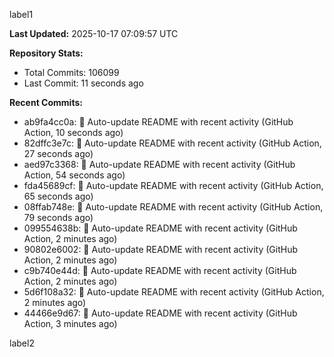 
label1 
<!-- ACTIVITY_START -->
**Last Updated:** 2025-10-17 07:09:57 UTC

**Repository Stats:**
- Total Commits: 106099
- Last Commit: 11 seconds ago

**Recent Commits:**
- ab9fa4cc0a: 🤖 Auto-update README with recent activity (GitHub Action, 10 seconds ago)
- 82dffc3e7c: 🤖 Auto-update README with recent activity (GitHub Action, 27 seconds ago)
- aed97c3368: 🤖 Auto-update README with recent activity (GitHub Action, 54 seconds ago)
- fda45689cf: 🤖 Auto-update README with recent activity (GitHub Action, 65 seconds ago)
- 08ffab748e: 🤖 Auto-update README with recent activity (GitHub Action, 79 seconds ago)
- 099554638b: 🤖 Auto-update README with recent activity (GitHub Action, 2 minutes ago)
- 90802e6002: 🤖 Auto-update README with recent activity (GitHub Action, 2 minutes ago)
- c9b740e44d: 🤖 Auto-update README with recent activity (GitHub Action, 2 minutes ago)
- 5d6f108a32: 🤖 Auto-update README with recent activity (GitHub Action, 2 minutes ago)
- 44466e9d67: 🤖 Auto-update README with recent activity (GitHub Action, 3 minutes ago)
<!-- ACTIVITY_END -->

label2
